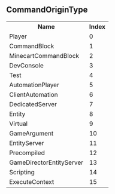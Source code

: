 ## CommandOriginType

<table><tr><th>Name</th><th>Index</th><tr><td>Player</td><td>0</td></tr><tr><td>CommandBlock</td><td>1</td></tr><tr><td>MinecartCommandBlock</td><td>2</td></tr><tr><td>DevConsole</td><td>3</td></tr><tr><td>Test</td><td>4</td></tr><tr><td>AutomationPlayer</td><td>5</td></tr><tr><td>ClientAutomation</td><td>6</td></tr><tr><td>DedicatedServer</td><td>7</td></tr><tr><td>Entity</td><td>8</td></tr><tr><td>Virtual</td><td>9</td></tr><tr><td>GameArgument</td><td>10</td></tr><tr><td>EntityServer</td><td>11</td></tr><tr><td>Precompiled</td><td>12</td></tr><tr><td>GameDirectorEntityServer</td><td>13</td></tr><tr><td>Scripting</td><td>14</td></tr><tr><td>ExecuteContext</td><td>15</td></tr></table>